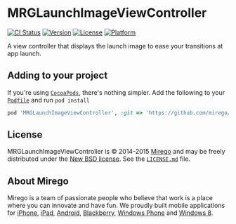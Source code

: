 # MRGLaunchImageViewController

[![CI Status](http://img.shields.io/travis/mirego/MRGLaunchImageViewController.svg?style=flat)](https://travis-ci.org/Mirego/MRGLaunchImageViewController)
[![Version](https://img.shields.io/cocoapods/v/MRGLaunchImageViewController.svg?style=flat)](http://cocoadocs.org/docsets/MRGLaunchImageViewController)
[![License](https://img.shields.io/cocoapods/l/MRGLaunchImageViewController.svg?style=flat)](http://cocoadocs.org/docsets/MRGLaunchImageViewController)
[![Platform](https://img.shields.io/cocoapods/p/MRGLaunchImageViewController.svg?style=flat)](http://cocoadocs.org/docsets/MRGLaunchImageViewController)

A view controller that displays the launch image to ease your transitions at app launch.

## Adding to your project

If you're using [`CocoaPods`](http://cocoapods.org/), there's nothing simpler.
Add the following to your [`Podfile`](http://docs.cocoapods.org/podfile.html)
and run `pod install`

```ruby
pod 'MRGLaunchImageViewController', :git => 'https://github.com/mirego/MRGLaunchImageViewController.iOS.git'
```

## License

MRGLaunchImageViewController is © 2014-2015 [Mirego](http://www.mirego.com) and may be freely
distributed under the [New BSD license](http://opensource.org/licenses/BSD-3-Clause).
See the [`LICENSE.md`](https://github.com/mirego/MRGLaunchImageViewController.iOS/blob/master/LICENSE.md) file.

## About Mirego

Mirego is a team of passionate people who believe that work is a place where you can innovate and have fun.
We proudly built mobile applications for
[iPhone](http://mirego.com/en/iphone-app-development/ "iPhone application development"),
[iPad](http://mirego.com/en/ipad-app-development/ "iPad application development"),
[Android](http://mirego.com/en/android-app-development/ "Android application development"),
[Blackberry](http://mirego.com/en/blackberry-app-development/ "Blackberry application development"),
[Windows Phone](http://mirego.com/en/windows-phone-app-development/ "Windows Phone application development") and
[Windows 8](http://mirego.com/en/windows-8-app-development/ "Windows 8 application development").
